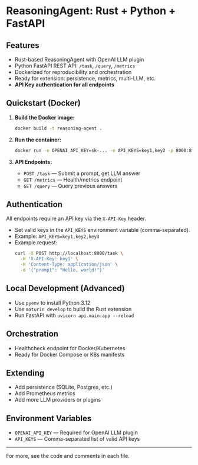 # ReasoningAgent: Rust + Python + FastAPI

## Features
- Rust-based ReasoningAgent with OpenAI LLM plugin
- Python FastAPI REST API: `/task`, `/query`, `/metrics`
- Dockerized for reproducibility and orchestration
- Ready for extension: persistence, metrics, multi-LLM, etc.
- **API Key authentication for all endpoints**

## Quickstart (Docker)

1. **Build the Docker image:**
   ```sh
   docker build -t reasoning-agent .
   ```

2. **Run the container:**
   ```sh
   docker run -e OPENAI_API_KEY=sk-... -e API_KEYS=key1,key2 -p 8000:8000 reasoning-agent
   ```

3. **API Endpoints:**
   - `POST /task` — Submit a prompt, get LLM answer
   - `GET /metrics` — Health/metrics endpoint
   - `GET /query` — Query previous answers

## Authentication

All endpoints require an API key via the `X-API-Key` header.

- Set valid keys in the `API_KEYS` environment variable (comma-separated).
- Example: `API_KEYS=key1,key2,key3`
- Example request:
  ```sh
  curl -X POST http://localhost:8000/task \
    -H 'X-API-Key: key1' \
    -H 'Content-Type: application/json' \
    -d '{"prompt": "Hello, world!"}'
  ```

## Local Development (Advanced)
- Use `pyenv` to install Python 3.12
- Use `maturin develop` to build the Rust extension
- Run FastAPI with `uvicorn api.main:app --reload`

## Orchestration
- Healthcheck endpoint for Docker/Kubernetes
- Ready for Docker Compose or K8s manifests

## Extending
- Add persistence (SQLite, Postgres, etc.)
- Add Prometheus metrics
- Add more LLM providers or plugins

## Environment Variables
- `OPENAI_API_KEY` — Required for OpenAI LLM plugin
- `API_KEYS` — Comma-separated list of valid API keys

---

For more, see the code and comments in each file.